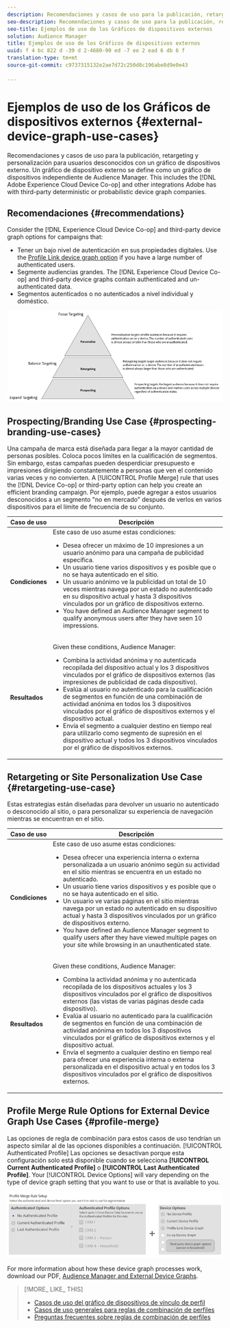 ```yaml
---
description: Recomendaciones y casos de uso para la publicación, retargeting y personalización para usuarios desconocidos con un gráfico de dispositivos externo. Un gráfico de dispositivo externo se define como un gráfico de dispositivos independiente de Audience Manager. Esto incluye Adobe Experience Cloud Device Co-op y otras integraciones que Adobe tiene con empresas de gráficos de dispositivos probabilísticos o probabilísticos de terceros.
seo-description: Recomendaciones y casos de uso para la publicación, retargeting y personalización para usuarios desconocidos con un gráfico de dispositivos externo. Un gráfico de dispositivo externo se define como un gráfico de dispositivos independiente de Audience Manager. Esto incluye Adobe Experience Cloud Device Co-op y otras integraciones que Adobe tiene con empresas de gráficos de dispositivos probabilísticos o probabilísticos de terceros.
seo-title: Ejemplos de uso de los Gráficos de dispositivos externos
solution: Audience Manager
title: Ejemplos de uso de los Gráficos de dispositivos externos
uuid: f 4 bc 822 d -39 d 2-4680-90 ed -7 ee 2 ead 6 db 6 f
translation-type: tm+mt
source-git-commit: c9737315132e2ae7d72c250d8c196abe8d9e0e43

---
```



# Ejemplos de uso de los Gráficos de dispositivos externos {#external-device-graph-use-cases}

Recomendaciones y casos de uso para la publicación, retargeting y personalización para usuarios desconocidos con un gráfico de dispositivos externo. Un gráfico de dispositivo externo se define como un gráfico de dispositivos independiente de Audience Manager. This includes the [!DNL Adobe Experience Cloud Device Co-op] and other integrations Adobe has with third-party deterministic or probabilistic device graph companies.

## Recomendaciones {#recommendations}

Consider the [!DNL Experience Cloud Device Co-op] and third-party device graph options for campaigns that:

* Tener un bajo nivel de autenticación en sus propiedades digitales. Use the [Profile Link device graph option](../../features/profile-merge-rules/merge-rule-definitions.md#device-options) if you have a large number of authenticated users.
* Segmente audiencias grandes. The [!DNL Experience Cloud Device Co-op] and third-party device graphs contain authenticated and un-authenticated data.
* Segmentos autenticados o no autenticados a nivel individual y doméstico.

![](assets/merge-rule-triangle1.png)

## Prospecting/Branding Use Case {#prospecting-branding-use-cases}

Una campaña de marca está diseñada para llegar a la mayor cantidad de personas posibles. Coloca pocos límites en la cualificación de segmentos. Sin embargo, estas campañas pueden desperdiciar presupuesto e impresiones dirigiendo constantemente a personas que ven el contenido varias veces y no convierten. A [!UICONTROL Profile Merge] rule that uses the [!DNL Device Co-op] or third-party option can help you create an efficient branding campaign. Por ejemplo, puede agregar a estos usuarios desconocidos a un segmento &quot;no en mercado&quot; después de verlos en varios dispositivos para el límite de frecuencia de su conjunto.

<table id="table_00F6EED172574E80A38CADA8A92A23B1"> 
 <thead> 
  <tr> 
   <th colname="col1" class="entry"> Caso de uso </th> 
   <th colname="col2" class="entry"> Descripción </th> 
  </tr> 
 </thead>
 <tbody> 
  <tr> 
   <td colname="col1"> <p> <b>Condiciones</b> </p> </td> 
   <td colname="col2">Este caso de uso asume estas condiciones: <p> 
     <ul id="ul_F5CA7EE525774F7EBA5FBB5F94E4EDC8"> 
      <li id="li_81AE304924724146A24FAB5B6533AD8E">Desea ofrecer un máximo de 10 impresiones a un usuario anónimo para una campaña de publicidad específica. </li> 
      <li id="li_E371F989735245B0B82433DE240D56D0">Un usuario tiene varios dispositivos y es posible que o no se haya autenticado en el sitio. </li> 
      <li id="li_9231ABE15CA249E6B79D8BF0E511FD33">Un usuario anónimo ve la publicidad un total de 10 veces mientras navega por un estado no autenticado en su dispositivo actual y hasta 3 dispositivos vinculados por un gráfico de dispositivos externo. </li> 
      <li id="li_8C276C07019C49EFA3A0D0D54CF73C31">You have defined an <span class="keyword"> Audience Manager</span> segment to qualify anonymous users after they have seen 10 impressions. </li> 
     </ul> </p> </td> 
  </tr> 
  <tr> 
   <td colname="col1"> <p> <b>Resultados</b> </p> </td> 
   <td colname="col2"> <p>Given these conditions, <span class="keyword"> Audience Manager</span>: </p> <p> 
     <ul id="ul_8E988B1005324526BC6DC6637BBACCFB"> 
      <li id="li_C9DD546754914BACB8F4C92C7D4ED70E">Combina la actividad anónima y no autenticada recopilada del dispositivo actual y los 3 dispositivos vinculados por el gráfico de dispositivos externos (las impresiones de publicidad de cada dispositivo). </li> 
      <li id="li_FB55CB9116074525BA30FF062D1136AE">Evalúa al usuario no autenticado para la cualificación de segmentos en función de una combinación de actividad anónima en todos los 3 dispositivos vinculados por el gráfico de dispositivos externos y el dispositivo actual. </li> 
      <li id="li_B28EB32F718145A7ABBDAC0AF75E2AFC">Envía el segmento a cualquier destino en tiempo real para utilizarlo como segmento de supresión en el dispositivo actual y todos los 3 dispositivos vinculados por el gráfico de dispositivos externos. </li> 
     </ul> </p> </td> 
  </tr> 
 </tbody> 
</table>

## Retargeting or Site Personalization Use Case {#retargeting-use-case}

Estas estrategias están diseñadas para devolver un usuario no autenticado o desconocido al sitio, o para personalizar su experiencia de navegación mientras se encuentran en el sitio.

<table id="table_0EE2052AA3E744B3B76036FC06B5A453"> 
 <thead> 
  <tr> 
   <th colname="col1" class="entry"> Caso de uso </th> 
   <th colname="col2" class="entry"> Descripción </th> 
  </tr> 
 </thead>
 <tbody> 
  <tr> 
   <td colname="col1"> <p> <b>Condiciones</b> </p> </td> 
   <td colname="col2">Este caso de uso asume estas condiciones: <p> 
     <ul id="ul_FD0B869B4AF3453FAEC9BA3A45ABF039"> 
      <li id="li_8E30BAED42E94AB3B81FCB1C7464E5FC">Desea ofrecer una experiencia interna o externa personalizada a un usuario anónimo según su actividad en el sitio mientras se encuentra en un estado no autenticado. </li> 
      <li id="li_3DBE53BA94324F1BA1C52A37AD4E426C">Un usuario tiene varios dispositivos y es posible que o no se haya autenticado en el sitio. </li> 
      <li id="li_F867AFBDC1A54CD6A68AB0EC196E27C9">Un usuario ve varias páginas en el sitio mientras navega por un estado no autenticado en su dispositivo actual y hasta 3 dispositivos vinculados por un gráfico de dispositivos externo. </li> 
      <li id="li_7E35D77949CE4E69BD51655AA4C40BEE">You have defined an <span class="keyword"> Audience Manager</span> segment to qualify users after they have viewed multiple pages on your site while browsing in an unauthenticated state. </li> 
     </ul> </p> </td> 
  </tr> 
  <tr> 
   <td colname="col1"> <p> <b>Resultados</b> </p> </td> 
   <td colname="col2"> <p>Given these conditions, <span class="wintitle"> Audience Manager</span>: </p> <p> 
     <ul id="ul_301339426B0643B295DC5B17E1939CFB"> 
      <li id="li_7E8BC3B179804F4A929497DE81E76911">Combina la actividad anónima y no autenticada recopilada de los dispositivos actuales y los 3 dispositivos vinculados por el gráfico de dispositivos externos (las vistas de varias páginas desde cada dispositivo). </li> 
      <li id="li_803EFD58AA124A5BBC8279C4DC695544">Evalúa al usuario no autenticado para la cualificación de segmentos en función de una combinación de actividad anónima en todos los 3 dispositivos vinculados por el gráfico de dispositivos externos y el dispositivo actual. </li> 
      <li id="li_98D749268CC5456CBC9CF3BF5EB91BA8">Envía el segmento a cualquier destino en tiempo real para ofrecer una experiencia interna o externa personalizada en el dispositivo actual y en todos los 3 dispositivos vinculados por el gráfico de dispositivos externos. </li>
     </ul> </p> </td>
  </tr>
 </tbody>
</table>

## Profile Merge Rule Options for External Device Graph Use Cases {#profile-merge}

Las opciones de regla de combinación para estos casos de uso tendrían un aspecto similar al de las opciones disponibles a continuación. [!UICONTROL Authenticated Profile] Las opciones se desactivan porque esta configuración solo está disponible cuando se selecciona **[!UICONTROL Current Authenticated Profile]** o **[!UICONTROL Last Authenticated Profile]**. Your [!UICONTROL Device Options] will vary depending on the type of device graph setting that you want to use or that is available to you.

![](assets/merge-rules-external.png)

For more information about how these device graph processes work, download our PDF, [Audience Manager and External Device Graphs](https://marketing.adobe.com/resources/help/en_US/aam/downloads/AAM_Device_Graphs.pdf).

>[!MORE_ LIKE_ THIS]
>
>* [Casos de uso del gráfico de dispositivos de vínculo de perfil](../../features/profile-merge-rules/profile-link-use-case.md)
>* [Casos de uso generales para reglas de combinación de perfiles](../../features/profile-merge-rules/merge-rule-targeting-options.md)
>* [Preguntas frecuentes sobre reglas de combinación de perfiles](../../faq/faq-profile-merge.md)

